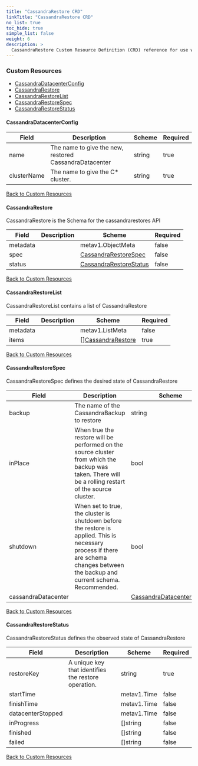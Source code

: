 ```yaml
---
title: "CassandraRestore CRD"
linkTitle: "CassandraRestore CRD"
no_list: true
toc_hide: true
simple_list: false
weight: 6
description: >
  CassandraRestore Custom Resource Definition (CRD) reference for use with K8ssandra Operator.
---
```


### Custom Resources



* [CassandraDatacenterConfig](#cassandradatacenterconfig)
* [CassandraRestore](#cassandrarestore)
* [CassandraRestoreList](#cassandrarestorelist)
* [CassandraRestoreSpec](#cassandrarestorespec)
* [CassandraRestoreStatus](#cassandrarestorestatus)

#### CassandraDatacenterConfig



| Field | Description | Scheme | Required |
| ----- | ----------- | ------ | -------- |
| name | The name to give the new, restored CassandraDatacenter | string | true |
| clusterName | The name to give the C* cluster. | string | true |

[Back to Custom Resources](#custom-resources)

#### CassandraRestore

CassandraRestore is the Schema for the cassandrarestores API

| Field | Description | Scheme | Required |
| ----- | ----------- | ------ | -------- |
| metadata |  | metav1.ObjectMeta | false |
| spec |  | [CassandraRestoreSpec](#cassandrarestorespec) | false |
| status |  | [CassandraRestoreStatus](#cassandrarestorestatus) | false |

[Back to Custom Resources](#custom-resources)

#### CassandraRestoreList

CassandraRestoreList contains a list of CassandraRestore

| Field | Description | Scheme | Required |
| ----- | ----------- | ------ | -------- |
| metadata |  | metav1.ListMeta | false |
| items |  | [][CassandraRestore](#cassandrarestore) | true |

[Back to Custom Resources](#custom-resources)

#### CassandraRestoreSpec

CassandraRestoreSpec defines the desired state of CassandraRestore

| Field | Description | Scheme | Required |
| ----- | ----------- | ------ | -------- |
| backup | The name of the CassandraBackup to restore | string | true |
| inPlace | When true the restore will be performed on the source cluster from which the backup was taken. There will be a rolling restart of the source cluster. | bool | true |
| shutdown | When set to true, the cluster is shutdown before the restore is applied. This is necessary process if there are schema changes between the backup and current schema. Recommended. | bool | true |
| cassandraDatacenter |  | [CassandraDatacenterConfig](#cassandradatacenterconfig) | true |

[Back to Custom Resources](#custom-resources)

#### CassandraRestoreStatus

CassandraRestoreStatus defines the observed state of CassandraRestore

| Field | Description | Scheme | Required |
| ----- | ----------- | ------ | -------- |
| restoreKey | A unique key that identifies the restore operation. | string | true |
| startTime |  | metav1.Time | false |
| finishTime |  | metav1.Time | false |
| datacenterStopped |  | metav1.Time | false |
| inProgress |  | []string | false |
| finished |  | []string | false |
| failed |  | []string | false |

[Back to Custom Resources](#custom-resources)
